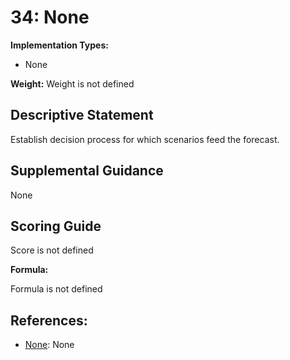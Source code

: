# 34: None

**Implementation Types:**

- None

**Weight:** Weight is not defined

## Descriptive Statement

Establish decision process for which scenarios feed the forecast.

## Supplemental Guidance

None

## Scoring Guide

Score is not defined

**Formula:**

Formula is not defined

## References:

- [None](None): None

